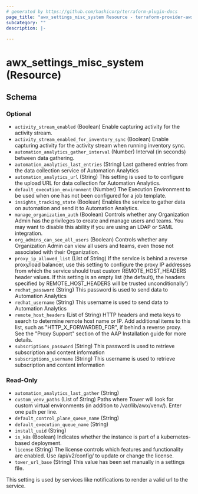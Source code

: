 ```yaml
---
# generated by https://github.com/hashicorp/terraform-plugin-docs
page_title: "awx_settings_misc_system Resource - terraform-provider-awx"
subcategory: ""
description: |-
  
---
```


# awx_settings_misc_system (Resource)





<!-- schema generated by tfplugindocs -->
## Schema

### Optional

- `activity_stream_enabled` (Boolean) Enable capturing activity for the activity stream.
- `activity_stream_enabled_for_inventory_sync` (Boolean) Enable capturing activity for the activity stream when running inventory sync.
- `automation_analytics_gather_interval` (Number) Interval (in seconds) between data gathering.
- `automation_analytics_last_entries` (String) Last gathered entries from the data collection service of Automation Analytics
- `automation_analytics_url` (String) This setting is used to to configure the upload URL for data collection for Automation Analytics.
- `default_execution_environment` (Number) The Execution Environment to be used when one has not been configured for a job template.
- `insights_tracking_state` (Boolean) Enables the service to gather data on automation and send it to Automation Analytics.
- `manage_organization_auth` (Boolean) Controls whether any Organization Admin has the privileges to create and manage users and teams. You may want to disable this ability if you are using an LDAP or SAML integration.
- `org_admins_can_see_all_users` (Boolean) Controls whether any Organization Admin can view all users and teams, even those not associated with their Organization.
- `proxy_ip_allowed_list` (List of String) If the service is behind a reverse proxy/load balancer, use this setting to configure the proxy IP addresses from which the service should trust custom REMOTE_HOST_HEADERS header values. If this setting is an empty list (the default), the headers specified by REMOTE_HOST_HEADERS will be trusted unconditionally')
- `redhat_password` (String) This password is used to send data to Automation Analytics
- `redhat_username` (String) This username is used to send data to Automation Analytics
- `remote_host_headers` (List of String) HTTP headers and meta keys to search to determine remote host name or IP. Add additional items to this list, such as "HTTP_X_FORWARDED_FOR", if behind a reverse proxy. See the "Proxy Support" section of the AAP Installation guide for more details.
- `subscriptions_password` (String) This password is used to retrieve subscription and content information
- `subscriptions_username` (String) This username is used to retrieve subscription and content information

### Read-Only

- `automation_analytics_last_gather` (String)
- `custom_venv_paths` (List of String) Paths where Tower will look for custom virtual environments (in addition to /var/lib/awx/venv/). Enter one path per line.
- `default_control_plane_queue_name` (String)
- `default_execution_queue_name` (String)
- `install_uuid` (String)
- `is_k8s` (Boolean) Indicates whether the instance is part of a kubernetes-based deployment.
- `license` (String) The license controls which features and functionality are enabled. Use /api/v2/config/ to update or change the license.
- `tower_url_base` (String) This value has been set manually in a settings file.

This setting is used by services like notifications to render a valid url to the service.
